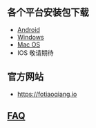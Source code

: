 
## 各个平台安装包下载
- <a href="https://github.com/getfotiaoqiang/download/releases/download/V2.6.2/fotiaoqiang-v2.6.2-1.apk"> Android </a>
- <a href="https://github.com/getfotiaoqiang/download/releases/download/V2.6.2/fotiaoqiang-2.6.2-1-Setup.exe"> Windows </a>
- <a href="https://github.com/getfotiaoqiang/download/releases/download/V2.6.2/v262-1_fotiaoqiang_darwin_amd64_install.dmg"> Mac OS </a>
- IOS 敬请期待
## 官方网站
- https://fotiaoqiang.io
## <a href="https://github.com/getfotiaoqiang/fotiaoqiang/wiki/FAQ">FAQ</a>


